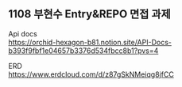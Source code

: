 ## 1108 부현수 Entry&REPO 면접 과제

Api docs <br>
https://orchid-hexagon-b81.notion.site/API-Docs-b393f9fbf1e04657b3376d534fbcc8b1?pvs=4

ERD <br>
https://www.erdcloud.com/d/z87gSkNMeiqg8jfCC
